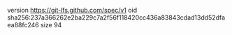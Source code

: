 version https://git-lfs.github.com/spec/v1
oid sha256:237a366262e2ba229c7a2f56f118420cc436a83843cdad13dd52dfaea88fc246
size 94
